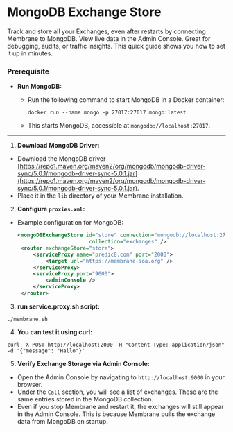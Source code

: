 # MongoDB Exchange Store

Track and store all your Exchanges, even after restarts by connecting Membrane to MongoDB. View live data in the
Admin Console. Great for debugging, audits, or traffic insights.
This quick guide shows you how to set it up in minutes.

### Prerequisite

- **Run MongoDB:**
  - Run the following command to start MongoDB in a Docker container:

    ```shell
    docker run --name mongo -p 27017:27017 mongo:latest
    ```
  - This starts MongoDB, accessible at ```mongodb://localhost:27017```.

---

1. **Download MongoDB Driver:**

- Download the MongoDB
  driver [https://repo1.maven.org/maven2/org/mongodb/mongodb-driver-sync/5.0.1/mongodb-driver-sync-5.0.1.jar](https://repo1.maven.org/maven2/org/mongodb/mongodb-driver-sync/5.0.1/mongodb-driver-sync-5.0.1.jar).
- Place it in the `lib` directory of your Membrane installation.

2. **Configure `proxies.xml`:**

- Example configuration for MongoDB:

   ```xml
   <mongoDBExchangeStore id="store" connection="mongodb://localhost:27017/" database="membrane"
                          collection="exchanges" />
    <router exchangeStore="store">
        <serviceProxy name="predic8.com" port="2000">
            <target url="https://membrane-soa.org" />
        </serviceProxy>
        <serviceProxy port="9000">
            <adminConsole />
        </serviceProxy>
    </router>
   ```

3. **run service.proxy.sh script:**

```shell
./membrane.sh
```

4. **You can test it using curl:**

```shell
curl -X POST http://localhost:2000 -H "Content-Type: application/json" -d '{"message": "Hallo"}'
```

5. **Verify Exchange Storage via Admin Console:**

- Open the Admin Console by navigating to ```http://localhost:9000``` in your browser.
- Under the ```Call``` section, you will see a list of exchanges. These are the same entries stored in the MongoDB
  collection.
- Even if you stop Membrane and restart it, the exchanges will still appear in the Admin Console. This is because
  Membrane pulls the exchange data from MongoDB on startup.